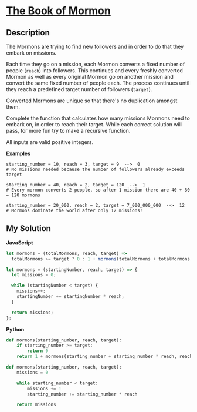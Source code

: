 # [The Book of Mormon](https://www.codewars.com/kata/58373ba351e3b615de0001c3)

## Description

The Mormons are trying to find new followers and in order to do that they embark on missions.

Each time they go on a mission, each Mormon converts a fixed number of people (`reach`) into followers. This continues and every freshly converted Mormon as well as every original Mormon go on another mission and convert the same fixed number of people each. The process continues until they reach a predefined target number of followers (`target`).

Converted Mormons are unique so that there's no duplication amongst them.

Complete the function that calculates how many missions Mormons need to embark on, in order to reach their target. While each correct solution will pass, for more fun try to make a recursive function.

All inputs are valid positive integers.

**Examples**

    starting_number = 10, reach = 3, target = 9  -->  0
    # No missions needed because the number of followers already exceeds target

    starting_number = 40, reach = 2, target = 120  -->  1
    # Every mormon converts 2 people, so after 1 mission there are 40 + 80 = 120 mormons

    starting_number = 20_000, reach = 2, target = 7_000_000_000  -->  12
    # Mormons dominate the world after only 12 missions!

## My Solution

**JavaScript**

```js
let mormons = (totalMormons, reach, target) =>
  totalMormons >= target ? 0 : 1 + mormons(totalMormons + totalMormons * reach, reach, target);
```

```js
let mormons = (startingNumber, reach, target) => {
  let missions = 0;

  while (startingNumber < target) {
    missions++;
    startingNumber += startingNumber * reach;
  }

  return missions;
};
```

**Python**

```py
def mormons(starting_number, reach, target):
    if starting_number >= target:
        return 0
    return 1 + mormons(starting_number + starting_number * reach, reach, target)
```

```py
def mormons(starting_number, reach, target):
    missions = 0

    while starting_number < target:
        missions += 1
        starting_number += starting_number * reach

    return missions
```
